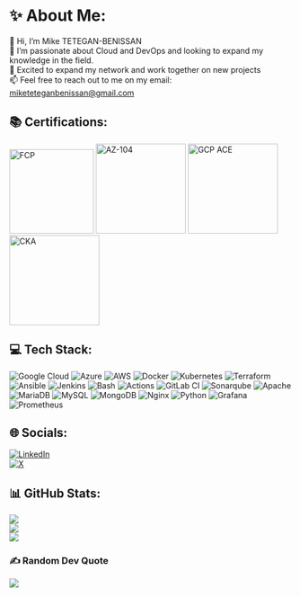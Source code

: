<!--
- 👋 Hi, I’m Mike , 
- 👀 I’m interested in ...
- 🌱 I’m currently learning ...
- 💞️ I’m looking to collaborate on ...
- 📫 How to reach me ...
- 😄 Pronouns: ...
- ⚡ Fun fact: ...

miketetegan/miketetegan is a ✨ special ✨ repository because its `README.md` (this file) appears on your GitHub profile.
You can click the Preview link to take a look at your changes.
--->

# ✨ About Me:
👋 Hi, I’m Mike TETEGAN-BENISSAN<br>
👀 I’m passionate about Cloud and DevOps and looking to expand my knowledge in the field.<br>
👯 Excited to expand my network and work together on new projects <br>
📫 Feel free to reach out to me on my email: miketeteganbenissan@gmail.com
<!--[here](mailto:miketeteganbenissan@gmail.com)-->

## 📚 Certifications:
<p float="left">
    <img src="https://images.credly.com/images/9d60e52c-ae7b-4d2a-9939-115589dc91fd/image.png" alt="FCP" width="150" height="150">
    <img src="https://images.credly.com/images/336eebfc-0ac3-4553-9a67-b402f491f185/twitter_thumb_201604_azure-administrator-associate-600x600.png" alt="AZ-104" width="160" height="160">
    <img src="https://images.credly.com/images/08096465-cbfc-4c3e-93e5-93c5aa61f23e/twitter_thumb_201604_image.png" alt="GCP ACE" width="160" height="160">
  <img src="https://images.credly.com/images/8b8ed108-e77d-4396-ac59-2504583b9d54/cka_from_cncfsite__281_29.png" alt="CKA" width="160" height="160">
</p>


## 💻 Tech Stack: 
![Google Cloud](https://img.shields.io/badge/Google_Cloud-4285F4?style=for-the-badge&logo=google-cloud&logoColor=ffdd54) ![Azure](https://custom-icon-badges.demolab.com/badge/Microsoft%20Azure-0089D6?style=for-the-badge&logo=msazure&logoColor=white) ![AWS](https://img.shields.io/badge/AWS-232F3E?style=for-the-badge&logo=amazonwebservices&logoColor=white) ![Docker](https://img.shields.io/badge/docker-%230db7ed.svg?style=for-the-badge&logo=docker&logoColor=white) ![Kubernetes](https://img.shields.io/badge/kubernetes-%23326ce5.svg?style=for-the-badge&logo=kubernetes&logoColor=white) ![Terraform](https://img.shields.io/badge/terraform-%235835CC.svg?style=for-the-badge&logo=terraform&logoColor=white) ![Ansible](https://img.shields.io/badge/Ansible-000000?style=for-the-badge&logo=ansible&logoColor=white) ![Jenkins](https://img.shields.io/badge/Jenkins-FFCA33?logo=jenkins&logoColor=black&style=for-the-badge) ![Bash](https://img.shields.io/badge/Bash-4EAA25?logo=gnu-bash&logoColor=white&style=for-the-badge) ![Actions](https://img.shields.io/badge/GitHub%20Actions-2088FF?logo=githubactions&logoColor=white&style=for-the-badge) ![GitLab CI](https://img.shields.io/badge/GitLab%20CI-FC6D26?style=for-the-badge&logo=gitlab&logoColor=fff) ![Sonarqube](https://img.shields.io/badge/Sonarqube-5190cf?style=for-the-badge&logo=sonarqube&logoColor=white) ![Apache](https://img.shields.io/badge/apache-%23D42029.svg?style=for-the-badge&logo=apache&logoColor=white) ![MariaDB](https://img.shields.io/badge/MariaDB-003545?style=for-the-badge&logo=mariadb&logoColor=white) ![MySQL](https://img.shields.io/badge/mysql-%2300f.svg?style=for-the-badge&logo=mysql&logoColor=white) ![MongoDB](https://img.shields.io/badge/MongoDB-%234ea94b.svg?style=for-the-badge&logo=mongodb&logoColor=white) ![Nginx](https://img.shields.io/badge/nginx-%23009639.svg?style=for-the-badge&logo=nginx&logoColor=white) ![Python](https://img.shields.io/badge/python-3670A0?style=for-the-badge&logo=python&logoColor=ffdd54) ![Grafana](https://img.shields.io/badge/grafana-%23F46800.svg?style=for-the-badge&logo=grafana&logoColor=white) ![Prometheus](https://img.shields.io/badge/Prometheus-E6522C?style=for-the-badge&logo=Prometheus&logoColor=white)

## 🌐 Socials:
[![LinkedIn](https://img.shields.io/badge/LinkedIn-Connect%20with%20me-blue?style=for-the-badge&logo=linkedin&logoColor=white)](https://linkedin.com/in/miketetegan/)<br> [![X](https://img.shields.io/badge/X-Follow%20me-brightblue?style=for-the-badge&logo=x&logoColor=white)](https://x.com/miketetegan) 

## 📊 GitHub Stats:
![](https://github-readme-stats.vercel.app/api?username=miketetegan&theme=light&hide_border=true&include_all_commits=false&count_private=true)<br/>
![](https://github-readme-streak-stats.herokuapp.com/?user=miketetegan&theme=light&hide_border=true)<br/>
![](https://github-readme-stats.vercel.app/api/top-langs/?username=miketetegan&theme=light&hide_border=true&include_all_commits=false&count_private=true&layout=compact)


### ✍️ Random Dev Quote
![](https://quotes-github-readme.vercel.app/api?type=horizontal&theme=light)
